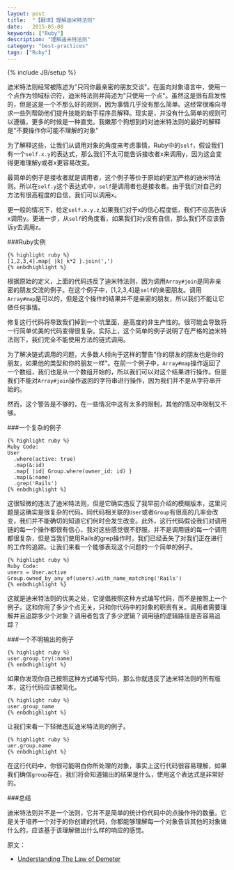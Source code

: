 ```yaml
---
layout: post
title:  "【翻译】理解迪米特法则"
date:   2015-05-08
keywords: ["Ruby"]
description: "理解迪米特法则"
category: "best-practices"
tags: ["Ruby"]
---
```

{% include JB/setup %}

迪米特法则经常被陈述为"只同你最亲密的朋友交谈"。在面向对象语言中，使用一个点作为领域标识符，迪米特法则并简述为"只使用一个点"。虽然这是很有启发性的，但是这是一个不那么好的规则，因为事情几乎没有那么简单。这经常很难向寻求一些列帮助他们提升技能的新手程序员解释。现实是，并没有什么简单的规则可以遵循，更多的时候是一种直觉。我嫩那个狗想到的对迪米特法则的最好的解释是"不要操作你可能不理解的对象"

为了解释这些，让我们从调用对象的角度来考虑事情，Ruby中的`self`，假设我们有一个`self.x.y`的表达式，那么我们不太可能告诉接收者x来调用y，因为这会变得更难理解y或者x更容易改变。

最简单的例子是接收者就是调用者，这个例子等价于原始的更加严格的迪米特法则。所以在`self.y`这个表达式中，`self`是调用者也是接收者。由于我们对自己的方法有很高程度的自信，我们可以调用x。

更一般的情况下，给定`self.x.y.z`,如果我们对于x的信心程度低，我们不应高告诉x调用y。更进一步，从`self`的角度看，如果我们对y没有自信，那么我们不应该告诉y去调用z。

###Ruby实例

    {% highlight ruby %}
	[1,2,3,4].map{ |k| k*2 }.join(',')
    {% enbdhighlight %}

根据原始的定义，上面的代码违反了迪米特法则，因为调用`Array#join`是同非亲密的朋友交流的例子。在这个例子中，[1,2,3,4]是`self`的亲密朋友。调用`Array#map`是可以的，但是这个操作的结果并不是亲密的朋友，所以我们不能让它做任何事情。

修复这行代码将导致我们掉到一个坑里面，是高度的非生产性的。很可能会导致将一行简单优美的代码变得很复杂。实际上，这个简单的例子说明了在严格的迪米特法则下，我们完全不能使用方法的链式调用。

为了解决链式调用的问题，大多数人倾向于这样的警告"你的朋友的朋友也是你的朋友，如果他的类型和你的朋友一样"。在前一个例子中，`Array#map`操作返回了一个数组，我们也是从一个数组开始的，所以我们可以对这个结果进行操作。但是我们不能对`Array#join`操作返回的字符串进行操作，因为我们并不是从字符串开始的。

然而，这个警告是不够的，在一些情况中这有太多的限制，其他的情况中限制又不够。

###一个复杂的例子

	{% highlight ruby %}
    Ruby Code:
	User
	  .where(active: true)
	  .map(&:id)
	  .map{ |id| Group.where(owner_id: id) }
	  .map(&:name)
	  .grep('Rails')
    {% enbdhighlight %}

这很轻微的违法了迪米特法则，但是它确实违反了我早前介绍的模糊版本，这里问题是这确实是很复杂的代码。同代码相关联的`User`或者`Group`有很高的几率会改变，我们并不能确切的知道它们何时会发生改变。此外，这行代码假设我们对调用链的每一个操作都很有信心，我对这些感觉很不舒服。并不是调用链的每一个调用都很复杂，但是当我们使用Rails的grep操作时，我们已经丢失了对我们正在进行的工作的追踪。让我们来看一个能够表现这个问题的一个简单的例子。
    
    {% highlight ruby %}
    Ruby Code:
	users = User.active
	Group.owned_by_any_of(users).with_name_matching('Rails')
    {% enbdhighlight %}

这就是迪米特法则的优美之处，它提倡按照这种方式编写代码，而不是按照上一个例子。这和你用了多少个点无关，只和你代码中的对象的职责有关。调用者需要理解并且追踪多少个对象？调用者包含了多少逻辑？调用链的逻辑路径是否容易追踪？

###一个不明输出的例子
    
    {% highlight ruby %}
	user.group.try(:name)
    {% enbdhighlight %}

如果你发现你自己按照这种方式编写代码，那么你就违反了迪米特法则的所有版本，这行代码应该被简化。

    {% highlight ruby %}
	user.group_name
    {% enbdhighlight %}

让我们来看一下轻微违反迪米特法则的例子。

    {% highlight ruby %}
	uer.group.name
    {% enbdhighlight %}

在这行代码中，你很可能明白你所处理的对象，事实上这行代码很容易理解，如果我们确信`group`存在，我们将会知道输出的结果是什么，使用这个表达式是非常好的。

###总结

迪米特法则并不是一个法则，它并不是简单的统计你代码中的点操作符的数量。它是关于培养一个对于的你创建的代码，你都能够理解每一个对象告诉其他的对象做什么的，应该基于该理解做出什么样的响应的感觉。

原文：

- [Understanding The Law of Demeter](http://ablogaboutcode.com/2012/02/27/understanding-the-law-of-demeter/ "Understanding The Law of Demeter")